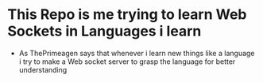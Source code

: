 # This Repo is me trying to learn Web Sockets in Languages i learn

- As ThePrimeagen says that whenever i learn new things like a language i try to make a Web socket server to grasp the language for better understanding
